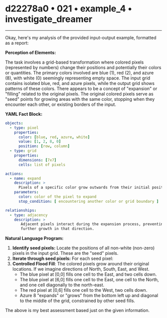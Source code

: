 # d22278a0 • 021 • example_4 • investigate_dreamer

---
Okay, here's my analysis of the provided input-output example, formatted as a report:

**Perception of Elements:**

The task involves a grid-based transformation where colored pixels (represented by numbers) change their positions and potentially their colors or quantities. The primary colors involved are blue (1), red (2), and azure (8), with white (0) seemingly representing empty space. The input grid contains isolated blue, red, and azure pixels, while the output grid shows patterns of these colors. There appears to be a concept of "expansion" or "filling" related to the original pixels. The original colored pixels serve as "seed" points for growing areas with the same color, stopping when they encounter each other, or existing borders of the input.

**YAML Fact Block:**



```yaml
objects:
  - type: pixel
    properties:
      color: [blue, red, azure, white]
      value: [1, 2, 8, 0]
      position: [row, column]
  - type: grid
    properties:
      dimensions: [7x7]
      cells: list of pixels

actions:
  - name: expand
    description: >
      Pixels of a specific color grow outwards from their initial position.
    parameters:
      color: color of the pixel to expand
      stop_condition: [ encountering another color or grid boundary ]

relationships:
  - type: adjacency
    description: >
       Adjacent pixels interact during the expansion process, preventing
       further growth in that direction.
```



**Natural Language Program:**

1.  **Identify seed pixels:** Locate the positions of all non-white (non-zero) pixels in the input grid. These are the "seed" pixels.
2.  **Iterate through seed pixels:** For each seed pixel:
3.  **Controlled Flood Fill**: The colored pixels grow around their original locations. If we imagine directions of North, South, East, and West.
    *   The blue pixel at \[0,0] fills one cell to the East, and two cells down.
    *   The blue pixel at \[6,0] fills one cell to the East, one cell to the North, and one cell diagonally to the north-east.
    *   The red pixel at \[0,6] fills one cell to the West, two cells down.
    *  Azure 8 "expands" or "grows" from the bottom left up and diagonal to the middle of the grid, constrained by other seed fills.

The above is my best assessment based just on the given information.


